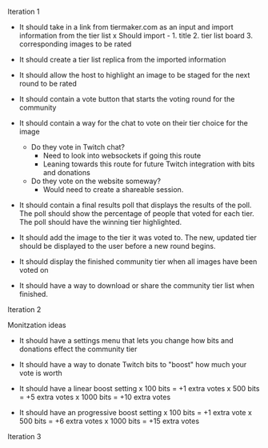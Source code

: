 Iteration 1 

- It should take in a link from tiermaker.com as an input and import information from the tier list 
    x Should import - 
        1. title
        2. tier list board
        3. corresponding images to be rated

- It should create a tier list replica from the imported information 

- It should allow the host to highlight an image to be staged for the next round to be rated 

- It should contain a vote button that starts the voting round for the community 

- It should contain a way for the chat to vote on their tier choice for the image
    - Do they vote in Twitch chat? 
        - Need to look into websockets if going this route 
        - Leaning towards this route for future Twitch integration with bits and donations 
    - Do they vote on the website someway? 
        - Would need to create a shareable session. 

- It should contain a final results poll that displays the results of the poll. The poll should show the percentage of people that voted for each tier. The poll should have the winning tier highlighted. 

- It should add the image to the tier it was voted to. The new, updated tier should be displayed to the user before a new round begins. 

- It should display the finished community tier when all images have been voted on 

- It should have a way to download or share the community tier list when finished. 


Iteration 2 

Monitzation ideas

- It should have a settings menu that lets you change how bits and donations effect the community tier 

- It should have a way to donate Twitch bits to "boost" how much your vote is worth 

- It should have a linear boost setting 
    x 100 bits = +1 extra votes 
    x 500 bits = +5 extra votes 
    x 1000 bits = +10 extra votes 

- It should have an progressive boost setting 
    x 100 bits = +1 extra vote 
    x 500 bits = +6 extra votes 
    x 1000 bits = +15 extra votes 

Iteration 3 